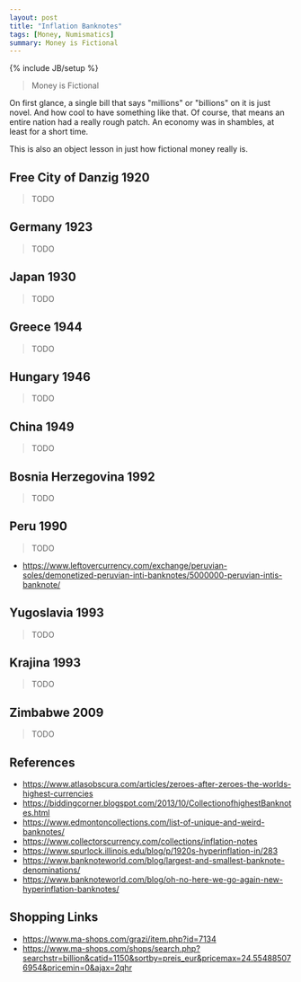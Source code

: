 ```yaml
---
layout: post
title: "Inflation Banknotes"
tags: [Money, Numismatics]
summary: Money is Fictional
---
```

{% include JB/setup %}

> Money is Fictional

On first glance, a single bill that says "millions" or "billions" on it is just novel. And how cool to have something like that. Of course, that means an entire nation had a really rough patch. An economy was in shambles, at least for a short time.

This is also an object lesson in just how fictional money really is.


## Free City of Danzig 1920

> TODO

## Germany 1923

> TODO

## Japan 1930

> TODO

## Greece 1944

> TODO

## Hungary 1946

> TODO

## China 1949

> TODO

## Bosnia Herzegovina 1992

> TODO

## Peru 1990

> TODO

* https://www.leftovercurrency.com/exchange/peruvian-soles/demonetized-peruvian-inti-banknotes/5000000-peruvian-intis-banknote/

## Yugoslavia 1993

> TODO

## Krajina 1993

> TODO

## Zimbabwe 2009

> TODO


## References

* https://www.atlasobscura.com/articles/zeroes-after-zeroes-the-worlds-highest-currencies
* https://biddingcorner.blogspot.com/2013/10/CollectionofhighestBanknotes.html
* https://www.edmontoncollections.com/list-of-unique-and-weird-banknotes/
* https://www.collectorscurrency.com/collections/inflation-notes
* https://www.spurlock.illinois.edu/blog/p/1920s-hyperinflation-in/283
* https://www.banknoteworld.com/blog/largest-and-smallest-banknote-denominations/
* https://www.banknoteworld.com/blog/oh-no-here-we-go-again-new-hyperinflation-banknotes/

## Shopping Links

* https://www.ma-shops.com/grazi/item.php?id=7134
* https://www.ma-shops.com/shops/search.php?searchstr=billion&catid=1150&sortby=preis_eur&pricemax=24.554885076954&pricemin=0&ajax=2qhr

